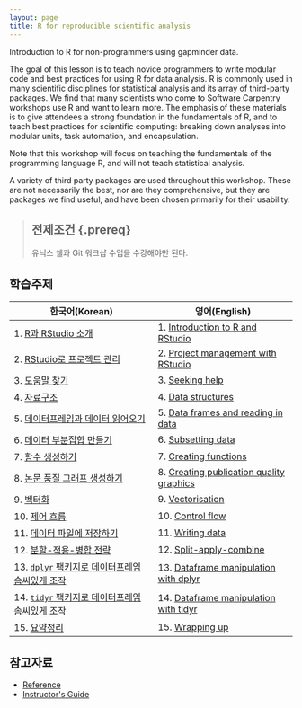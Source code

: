 ```yaml
---
layout: page
title: R for reproducible scientific analysis
--- 
```


Introduction to R for non-programmers using gapminder data.

The goal of this lesson is to teach novice programmers to write modular code
and best practices for using R for data analysis. R is commonly used in many
scientific disciplines for statistical analysis and its array of third-party
packages. We find that many scientists who come to Software Carpentry workshops
use R and want to learn more. The emphasis of these materials is to give
attendees a strong foundation in the fundamentals of R, and to teach best
practices for scientific computing: breaking down analyses into modular units,
task automation, and encapsulation.

Note that this workshop will focus on teaching the fundamentals of the 
programming language R, and will not teach statistical analysis.

A variety of third party packages are used throughout this workshop. These
are not necessarily the best, nor are they comprehensive, but they are 
packages we find useful, and have been chosen primarily for their 
usability.

> ## 전제조건 {.prereq}
>
> 유닉스 쉘과 Git 워크샵 수업을 수강해야만 된다.
>

## 학습주제
|   한국어(Korean)      |    영어(English)            |
|--------------------------------|-----------------------------------|
|1.  [R과 RStudio 소개](01-rstudio-intro-kr.html)                                  | 1.  [Introduction to R and RStudio](01-rstudio-intro.html) |
|2.  [RStudio로 프로젝트 관리](02-project-intro-kr.html)                        | 2.  [Project management with RStudio](02-project-intro.html) |
|3.  [도움말 찾기](03-seeking-help-kr.html)                                           | 3.  [Seeking help](03-seeking-help.html) |
|4.  [자료구조](04-data-structures-part1-kr.html)                                 | 4.  [Data structures](04-data-structures-part1.html) |
|5.  [데이터프레임과 데이터 읽어오기](05-data-structures-part2-kr.html) | 5.  [Data frames and reading in data](05-data-structures-part2.html) |
|6.  [데이터 부분집합 만들기](06-data-subsetting-kr.html)                       | 6.  [Subsetting data](06-data-subsetting.html) |
|7.  [함수 생성하기](07-functions-kr.html)                                               | 7.  [Creating functions](07-functions.html) |
|8.  [논문 품질 그래프 생성하기](08-plot-ggplot2-kr.html)                         | 8.  [Creating publication quality graphics](08-plot-ggplot2.html) |
|9.  [벡터화](09-vectorisation-kr.html)                                                   | 9.  [Vectorisation](09-vectorisation.html) |
|10. [제어 흐름](10-control-flow-kr.html)                                                | 10. [Control flow](10-control-flow.html) |
|11. [데이터 파일에 저장하기](11-writing-data-kr.html)                             | 11. [Writing data](11-writing-data.html) |
|12. [분할-적용-병합 전략](12-plyr-kr.html)                                               | 12. [Split-apply-combine](12-plyr.html) |
|13. [`dplyr` 팩키지로 데이터프레임 솜씨있게 조작](13-dplyr-kr.html)         | 13. [Dataframe manipulation with dplyr](13-dplyr.html) |
|14. [`tidyr` 팩키지로 데이터프레임 솜씨있게 조작](14-tidyr-kr.html)           | 14. [Dataframe manipulation with tidyr](14-tidyr.html) |
|15. [요약정리](15-wrap-up-kr.html)                                                      | 15. [Wrapping up](15-wrap-up.html) |

## 참고자료

*   [Reference](reference.html)
*   [Instructor's Guide](instructors.html)
